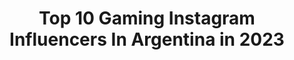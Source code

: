 ---
title: Top 10 Gaming Instagram Influencers In Argentina in 2023
description: >-
  Find top gaming Instagram influencers in Argentina in 2023. Most popular hashtags: #gaming #gamer #cuarentena #pcgamer.
platform: Instagram
hits: 31
text_top: Identify the best Instagram profiles on inBeat.
text_bottom: Our search engine has 31 Instagram influencers like this in Argentina for you to collaborate.
profiles:
  - username: "santisneux"
    fullname: >-
      Sneux
    bio: >-
      🥇Mejor streamer Fortnite 2019 #CAA @g2a_com partner @malvinas_gaming streamer en @booyahlatam twitch.tv/sneux twitter.com/santisneux youtube.com/sneux
    location: "Argentina"
    followers: 95495
    engagement: 1145
    commentsToLikes: 0.024003
    id: ck8t2vi2e0upo0j78yb8yj82f
    verified: false
    hashtags: "#caawards"
  - username: "papisosa0"
    fullname: >-
      PapiSosa
    bio: >-
      🔵Facebook Gaming Partner ⚫️Challenger en LoLsito ⚪️papisosacontacto@gmail.com 🔴Youtube: PapiSosa 🔘Streams diarios en:
    location: "Argentina"
    followers: 20943
    engagement: 564
    commentsToLikes: 0.082411
    id: ck5c5rl3p40rq0i11rrvycey4
    verified: false
    hashtags: "#leagueoflegends, #lpp, #leaguepartner, #gamer"
  - username: "maximus_gaming_hardware"
    fullname: >-
      Maximus Argentina [OFICIAL]
    bio: >-
      🇦🇷 Los Mejores Precios 😃 La Mejor Atención 👾 Kits de Actualización 📦 Envíos / despacho de pedido entre 72 y 96 horas hábiles. 🕹Seguinos en FB y YT
    location: "Argentina"
    followers: 169294
    engagement: 313
    commentsToLikes: 0.104955
    id: ck5pwnjqznodp0i11q5zae4pj
    verified: false
    hashtags: "#pcarmada, #armados, #hardware, #armadodepc"
  - username: "sheissoheavy"
    fullname: >-
      мєℓιѕѕα exx 🖤🔪
    bio: >-
      Guitarra y voz en @magicclicks 🔥 #music #videogames #whisky Marketing y comunicación👩🏼‍💻 Alien exist 👽
    location: "Argentina"
    followers: 20015
    engagement: 532
    commentsToLikes: 0.146710
    id: ck5q7qxm72q4n0i110ij541gr
    verified: false
    hashtags: "#sweetmusic, #gamergirl, #ps4, #guitarcover"
  - username: "lailabarbaraok"
    fullname: >-
      𝕷𝖆𝖎 🌙👩‍💻
    bio: >-
      👽No hay Game Over, solo Press Continue. ☝That's f* life 🧗‍♀️ 🧡 @compragamer_oficial 🎮 Powered by @bequietlatam
    location: "Argentina"
    followers: 26995
    engagement: 1084
    commentsToLikes: 0.018266
    id: ck5pwnl6onokn0i11ukxzzx4v
    verified: false
    hashtags: "#gaming, #viewsonic, #pcgamer, #avicii"
  - username: "skuplux"
    fullname: >-
      TATTOOS by Sku Plux
    bio: >-
      🇦🇷 T A T T O O artist Bookings: 📧 skuplux@gmail.com Based in Buenos Aires (AR) . . Resident at @24.tattoo Guest at @linnea.estudio
    location: "Argentina"
    followers: 25502
    engagement: 369
    commentsToLikes: 0.032356
    id: ck14kfdkbp92r0i19qo0brwgt
    verified: false
    hashtags: "#skuplux, #fineartprint, #tatuajesbuenosaires, #design"
  - username: "viciosinok"
    fullname: >-
      Viciosin
    bio: >-
      👑 EMPERADOR MÍSTICO 👑 🎮 GAMER 🎮 🔴 Ya somos más de 400.000 místicos 🔴 Mail de contacto: viciosinCM@gmail.com 👇🏻 PASÁ POR MI CANAL 👇🏻
    location: "Argentina"
    followers: 63578
    engagement: 1421
    commentsToLikes: 0.044499
    id: ck5bu8n7hhce80i11epspa4wk
    verified: false
    hashtags: "#gaming, #pokemon, #sorteo, #oldschool"
  - username: "martinpepaok"
    fullname: >-
      Martin Pepa
    bio: >-
      👨🏼‍🎓Lic. en comunicación 💡Prod audiovisual 📺Conductor radio, TV e Internet 📀DJ senior 💻📲pibe multimedia
    location: "Argentina"
    followers: 63654
    engagement: 125
    commentsToLikes: 0.061081
    id: ckap8zl01ql2g0i78hi9atx8o
    verified: true
    hashtags: "#photooftheday, #tbt, #gaming, #pic"
  - username: "neverplayertwo"
    fullname: >-
      neverplayertwO 🎮
    bio: >-
      🕹| Nintendo Maniac 🇪🇸🇬🇧 ⠀⠀⠀ 🕹| DM for collabs 📩⠀⠀⠀ 🕹| Argentina 🇦🇷⠀⠀ 🎮 | @fatalgrips AMBASSADOR 10% code: NEVERPLAYERTWO10 #nintendo
    location: "Argentina"
    followers: 6179
    engagement: 1672
    commentsToLikes: 0.047557
    id: ckf5lvh4sr6u40j23qgmczjls
    verified: false
    hashtags: "#retrocollectiveus, #instagamer, #nin10do, #gamingfolk"
  - username: "lolprotips"
    fullname: >-
      LOLPROTIPS
    bio: >-
      📈 Quieres subir tu elo? Follow me! 🥇 Cuenta #1 de contenido didactico de LoL en español!
    location: "Argentina"
    followers: 27321
    engagement: 836
    commentsToLikes: 0.070248
    id: ck13d1exu36e70i198wzaisat
    verified: false
    hashtags: "#sett, #leagueoflegend, #lolprotips, #moba"
---